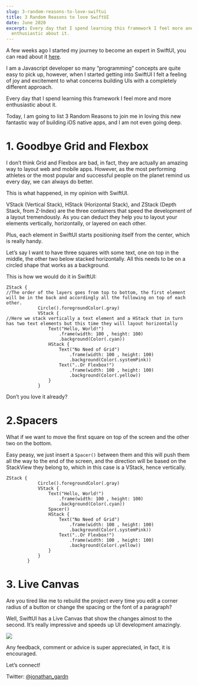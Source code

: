 ```yaml
---
slug: 3-random-reasons-to-love-swiftui
title: 3 Random Reasons to love SwiftUI
date: June 2020
excerpt: Every day that I spend learning this framework I feel more and more
  enthusiastic about it.
---
```

A few weeks ago I started my journey to become an expert in SwiftUI, you can read about it [here](https://medium.com/dev-genius/my-100-days-of-swiftui-begin-here-ed5b24b51c60).

I am a Javascript developer so many “programming” concepts are quite easy to pick up, however, when I started getting into SwiftUI I felt a feeling of joy and excitement to what concerns building UIs with a completely different approach.

Every day that I spend learning this framework I feel more and more enthusiastic about it.

Today, I am going to list 3 Random Reasons to join me in loving this new fantastic way of building iOS native apps, and I am not even going deep.

# 1. Goodbye Grid and Flexbox

I don’t think Grid and Flexbox are bad, in fact, they are actually an amazing way to layout web and mobile apps. However, as the most performing athletes or the most popular and successful people on the planet remind us every day, we can always do better.

This is what happened, in my opinion with SwiftUI.

VStack (Vertical Stack), HStack (Horizontal Stack), and ZStack (Depth Stack, from Z-Index) are the three containers that speed the development of a layout tremendously. As you can deduct they help you to layout your elements vertically, horizontally, or layered on each other.

Plus, each element in SwiftUI starts positioning itself from the center, which is really handy.

Let’s say I want to have three squares with some text, one on top in the middle, the other two below stacked horizontally. All this needs to be on a circled shape that works as a background.

This is how we would do it in SwiftUI:

```
ZStack { 
//The order of the layers goes from top to bottom, the first element will be in the back and accordingly all the following on top of each other.
            Circle().foregroundColor(.gray)
            VStack {
//Here we stack vertically a text element and a HStack that in turn has two text elements but this time they will layout horizontally
                Text("Hello, World!")
                    .frame(width: 100 , height: 100)
                    .background(Color(.cyan))
                HStack {
                    Text("No Need of Grid")
                        .frame(width: 100 , height: 100)
                        .background(Color(.systemPink))
                    Text("..Or Flexbox!")
                        .frame(width: 100 , height: 100)
                        .background(Color(.yellow))
                }
            }

```

Don’t you love it already?

# 2.Spacers

What if we want to move the first square on top of the screen and the other two on the bottom.

Easy peasy, we just insert a `Spacer()` between them and this will push them all the way to the end of the screen, and the direction will be based on the StackView they belong to, which in this case is a VStack, hence vertically.

```
ZStack {
            Circle().foregroundColor(.gray)
            VStack {
                Text("Hello, World!")
                    .frame(width: 100 , height: 100)
                    .background(Color(.cyan))
                Spacer()
                HStack {
                    Text("No Need of Grid")
                        .frame(width: 100 , height: 100)
                        .background(Color(.systemPink))
                    Text("..Or Flexbox!")
                        .frame(width: 100 , height: 100)
                        .background(Color(.yellow))
                }
            }
        }
```



# 3. Live Canvas

Are you tired like me to rebuild the project every time you edit a corner radius of a button or change the spacing or the font of a paragraph?

Well, SwiftUI has a Live Canvas that show the changes almost to the second. It’s really impressive and speeds up UI development amazingly.

![](https://miro.medium.com/max/1200/1*H0fFjV-A6jv1nh0y-gBlJQ.gif)

Any feedback, comment or advice is super appreciated, in fact, it is encouraged.

Let’s connect!

Twitter: [@jonathan_gardn](https://twitter.com/jonathan_gardn)